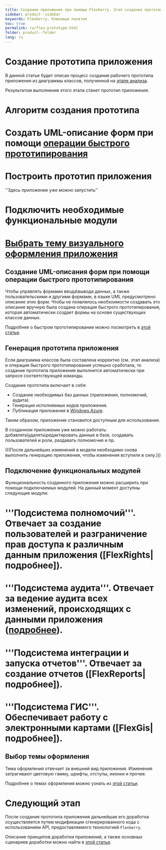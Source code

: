 ```yaml
---
title: Создание приложения при помощи Flexberry. Этап создания прототипа. 
sidebar: product--sidebar
keywords: Flexberry, Ключевые понятия
toc: true
permalink: ru/flex-prototype.html
folder: product--folder
lang: ru
---
```


# Создание прототипа приложения
В данной статье будет описан процесс создания рабочего прототипа приложения из диаграммы классов, полученной на [этапе анализа](flex-analys.html).

Результатом выполнения этого этапа станет прототип приложения.

# Алгоритм создания прототипа
#	Создать UML-описание форм при помощи [операции быстрого прототипирования](using--quick--prototyping.html)
#	Построить прототип приложения
''Здесь приложение уже можно запустить''
#	Подключить необходимые функциональные модули
#	[Выбрать тему визуального оформления приложения](choose-theme.html)

## Создание UML-описания форм при помощи операции быстрого прототипирования
Чтобы управлять формами ввода\вывода данных, а также пользовательскими и другими формами, в языке UML предусмотрено описание этих форм. Чтобы не появлялось необхоимости создавать это описание вручную была создана операция быстрого прототипирования, которая автоматически создает формы на основе существующих классов данных.

Подробнее о быстром прототипировании можно посмотреть в [этой статье](using--quick--prototyping.html).

## Генерация прототипа приложения
Если диаграмма классов была составлена корректно (см. этап анализа) и операция быстрого прототипирования успешно сработала, то создание прототипа приложения выполнится автоматически при запросе соответствующей команды.

Создание прототипа включает в себя:
* Создание необходимых баз данных (приложения, полномочий, аудита).
* Генерация исполняемых кодов приложения.
* Публикация приложения в [Windows Azure](http://www.windowsazure.com).

Таким образом, приложение становится доступным для использования.

В созданном приложении уже можно работать: добавлять\удалять\редактировать данные в базе, создавать пользователей и роли, раздавать полномочия и пр.

(((<msg type=Important>После дальнейших изменений в модели необходимо снова выполнить генерацию приложения, чтобы изменения вступили в силу.</msg>)))

## Подключение функциональных модулей
Функциональность созданного приложения можно расширить при помощи подключаемых модулей. На данный момент доступны следующие модули:

# '''Подсистема полномочий'''. Отвечает за создание пользователей и разграничение прав доступа к различным данным приложения ([FlexRights|подробнее]).
# '''Подсистема аудита'''. Отвечает за ведение аудита всех изменений, происходящих с данными приложения ([подробнее](audit-web.html)).
# '''Подсистема интеграции и запуска отчетов'''. Отвечает за создание отчетов ([FlexReports|подробнее]).
# '''Подсистема ГИС'''. Обеспечивает работу с электронными картами ([FlexGis|подробнее]).

## Выбор темы оформления
Тема оформления отвечает за внешний вид приложения. Изменения затрагивают цветовую гамму, шрифты, отступы, иконки и прочее.

Подробнее о темах оформления можно узнать из [этой статьи](choose-theme.html).

# Следующий этап
После создания прототипа приложения дальнейшая его доработка осуществляется путем модификации сгенерированного кода с использованием API, предоставляемого технологией `Flexberry`.

Описание принципов доработки приложений, а также основных сценариев доработки можно найти в [этой статье](flex-development.html).

